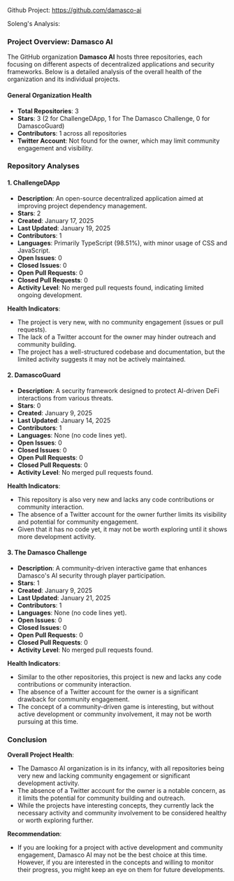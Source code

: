 Github Project: https://github.com/damasco-ai

Soleng's Analysis:

### Project Overview: Damasco AI

The GitHub organization **Damasco AI** hosts three repositories, each focusing on different aspects of decentralized applications and security frameworks. Below is a detailed analysis of the overall health of the organization and its individual projects.

#### General Organization Health

- **Total Repositories**: 3
- **Stars**: 3 (2 for ChallengeDApp, 1 for The Damasco Challenge, 0 for DamascoGuard)
- **Contributors**: 1 across all repositories
- **Twitter Account**: Not found for the owner, which may limit community engagement and visibility.

### Repository Analyses

#### 1. ChallengeDApp

- **Description**: An open-source decentralized application aimed at improving project dependency management.
- **Stars**: 2
- **Created**: January 17, 2025
- **Last Updated**: January 19, 2025
- **Contributors**: 1
- **Languages**: Primarily TypeScript (98.51%), with minor usage of CSS and JavaScript.
- **Open Issues**: 0
- **Closed Issues**: 0
- **Open Pull Requests**: 0
- **Closed Pull Requests**: 0
- **Activity Level**: No merged pull requests found, indicating limited ongoing development.

**Health Indicators**:
- The project is very new, with no community engagement (issues or pull requests).
- The lack of a Twitter account for the owner may hinder outreach and community building.
- The project has a well-structured codebase and documentation, but the limited activity suggests it may not be actively maintained.

#### 2. DamascoGuard

- **Description**: A security framework designed to protect AI-driven DeFi interactions from various threats.
- **Stars**: 0
- **Created**: January 9, 2025
- **Last Updated**: January 14, 2025
- **Contributors**: 1
- **Languages**: None (no code lines yet).
- **Open Issues**: 0
- **Closed Issues**: 0
- **Open Pull Requests**: 0
- **Closed Pull Requests**: 0
- **Activity Level**: No merged pull requests found.

**Health Indicators**:
- This repository is also very new and lacks any code contributions or community interaction.
- The absence of a Twitter account for the owner further limits its visibility and potential for community engagement.
- Given that it has no code yet, it may not be worth exploring until it shows more development activity.

#### 3. The Damasco Challenge

- **Description**: A community-driven interactive game that enhances Damasco's AI security through player participation.
- **Stars**: 1
- **Created**: January 9, 2025
- **Last Updated**: January 21, 2025
- **Contributors**: 1
- **Languages**: None (no code lines yet).
- **Open Issues**: 0
- **Closed Issues**: 0
- **Open Pull Requests**: 0
- **Closed Pull Requests**: 0
- **Activity Level**: No merged pull requests found.

**Health Indicators**:
- Similar to the other repositories, this project is new and lacks any code contributions or community interaction.
- The absence of a Twitter account for the owner is a significant drawback for community engagement.
- The concept of a community-driven game is interesting, but without active development or community involvement, it may not be worth pursuing at this time.

### Conclusion

**Overall Project Health**:
- The Damasco AI organization is in its infancy, with all repositories being very new and lacking community engagement or significant development activity.
- The absence of a Twitter account for the owner is a notable concern, as it limits the potential for community building and outreach.
- While the projects have interesting concepts, they currently lack the necessary activity and community involvement to be considered healthy or worth exploring further.

**Recommendation**:
- If you are looking for a project with active development and community engagement, Damasco AI may not be the best choice at this time. However, if you are interested in the concepts and willing to monitor their progress, you might keep an eye on them for future developments.